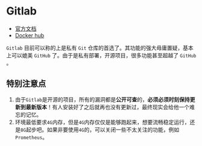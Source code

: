 # Gitlab
* [官方文档](https://docs.gitlab.com/)
* [Docker hub](https://hub.docker.com/r/gitlab/gitlab-ce)

`Gitlab` 目前可以称的上是私有 `Git` 仓库的首选了。其功能的强大毋庸置疑，基本上可以媲美 `GitHub` 了。由于是私有部署，开源项目，很多功能甚至超越了 `GitHub` 。

## 特别注意点

1. 由于`Gitlab`是开源的项目，所有的漏洞都是**公开可查**的，**必须必须时刻保持更新到最新版本**！有人安装好了之后就再也没有更新过，最终现实会给他一个难忘的记忆。
2. 环境最低要求`4G`内存，但是`4G`内存仅仅是能够跑起来，想要流畅稳定运行，还是`8G`起步吧。如果非要使用`4G`的，可以关闭一些不太关注的功能，例如`Prometheus`。
